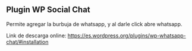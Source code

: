 ## Plugin WP Social Chat

Permite agregar la burbuja de whatsapp, y al darle click abre whatsapp.

Link de descarga online: https://es.wordpress.org/plugins/wp-whatsapp-chat/#installation
